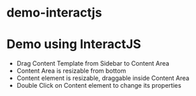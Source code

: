 # demo-interactjs

# Demo using InteractJS 

- Drag Content Template from Sidebar to Content Area
- Content Area is resizable from bottom
- Content element is resizable, draggable inside Content Area
- Double Click on Content element to change its properties

